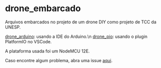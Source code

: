 # drone_embarcado

Arquivos embarcados no projeto de um drone DIY como projeto de TCC da UNESP.

[drone_arduino](https://www.github.com/mochetti/drone_embarcado/tree/main/drone_arduino): usando a IDE do Arduino.\n
[drone_pio](https://github.com/mochetti/drone_embarcado/tree/main/drone_pio): usando o plugin PlatformIO no VSCode.

A plataforma usada foi um NodeMCU 12E.

Caso encontre algum problema, abra uma issue [aqui](www.github.com/mochetti/drone_embarcado/issues/new).
